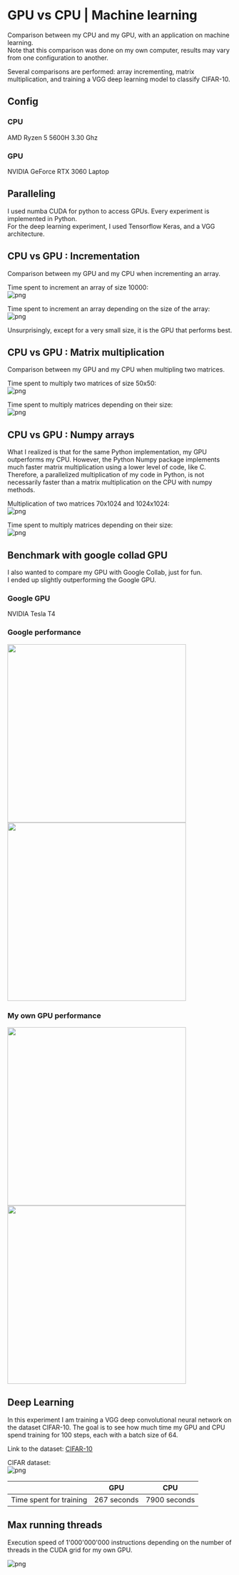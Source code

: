 # GPU vs CPU | Machine learning

Comparison between my CPU and my GPU, with an application on machine learning.  
Note that this comparison was done on my own computer, results may vary from one configuration to another.

Several comparisons are performed: array incrementing, matrix multiplication, and training a VGG deep learning model to classify CIFAR-10.

## Config

### CPU

AMD Ryzen 5 5600H 3.30 Ghz

### GPU

NVIDIA GeForce RTX 3060 Laptop

## Paralleling

I used numba CUDA for python to access GPUs. Every experiment is implemented in Python.  
For the deep learning experiment, I used Tensorflow Keras, and a VGG architecture.

## CPU vs GPU : Incrementation

Comparison between my GPU and my CPU when incrementing an array.  

Time spent to increment an array of size 10000:  
![png](matrix-mult/inc1.png)

Time spent to increment an array depending on the size of the array:  
![png](matrix-mult/inc2.png)

Unsurprisingly, except for a very small size, it is the GPU that performs best.

## CPU vs GPU : Matrix multiplication

Comparison between my GPU and my CPU when multipling two matrices.  

Time spent to multiply two matrices of size 50x50:  
![png](matrix-mult/mult1.png)

Time spent to multiply matrices depending on their size:  
![png](matrix-mult/mult2.png)

## CPU vs GPU : Numpy arrays

What I realized is that for the same Python implementation, my GPU outperforms my CPU. However, the Python Numpy package implements much faster matrix multiplication using a lower level of code, like C. Therefore, a parallelized multiplication of my code in Python, is not necessarily faster than a matrix multiplication on the CPU with numpy methods.

Multiplication of two matrices 70x1024 and 1024x1024:  
![png](matrix-mult/numpy1.png)

Time spent to multiply matrices depending on their size:  
![png](matrix-mult/numpy2.png)

## Benchmark with google collad GPU

I also wanted to compare my GPU with Google Collab, just for fun.  
I ended up slightly outperforming the Google GPU.

### Google GPU

NVIDIA Tesla T4

### Google performance

<img src="comp-google/google1.png" width="400"/><img src="comp-google/google2.png" width="400"/>

### My own GPU performance

<img src="comp-google/own1.png" width="400"/><img src="comp-google/own2.png" width="400"/>

## Deep Learning

In this experiment I am training a VGG deep convolutional neural network on the dataset CIFAR-10. The goal is to see how much time my GPU and CPU spend training for 100 steps, each with a batch size of 64. 

Link to the dataset: [CIFAR-10](https://www.cs.toronto.edu/~kriz/cifar.html)  

CIFAR dataset:  
![png](CIFAR-10/CIFAR.png)  

| |GPU  | CPU|
--- | --- | ---|
|Time spent for training|267 seconds|7900 seconds|

## Max running threads

Execution speed of 1'000'000'000 instructions depending on the number of threads in the CUDA grid for my own GPU.  

![png](time-per-thread/time1.png)
